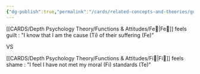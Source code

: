 ```yaml
---
{"dg-publish":true,"permalink":"/cards/related-concepts-and-theories/guilt/","created":"2022-12-31T19:09:04.832+01:00","updated":"2023-04-18T12:45:12.537+02:00"}
---
```



[[CARDS/Depth Psychology Theory/Functions & Attitudes/Fe💉\|Fe💉]] feels guilt : "I know that I am the cause (Ti) of their suffering (Fe)"

VS 

[[CARDS/Depth Psychology Theory/Functions & Attitudes/Fi🔱\|Fi🔱]] feels shame : "I feel I have not met my moral (Fi) standards (Te)"